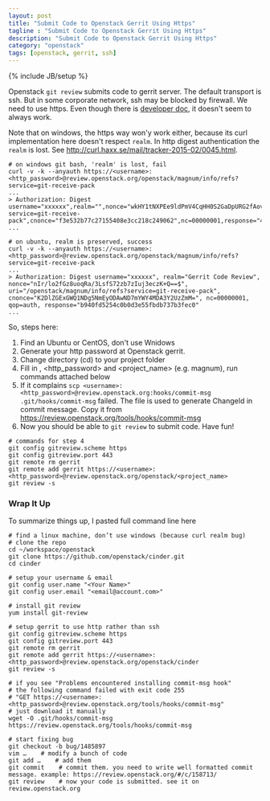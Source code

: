 ```yaml
---
layout: post
title: "Submit Code to Openstack Gerrit Using Https"
tagline : "Submit Code to Openstack Gerrit Using Https"
description: "Submit Code to Openstack Gerrit Using Https"
category: "openstack"
tags: [openstack, gerrit, ssh]
---
```

{% include JB/setup %}

Openstack `git review` submits code to gerrit server. The default transport is ssh. But in some corporate network, ssh may be blocked by firewall. We need to use https. Even though there is [developer doc](http://docs.openstack.org/infra/manual/developers.html), it doesn't seem to always work.

Note that on windows, the https way won'y work either, because its curl implementation here doesn't respect `realm`. In http digest authentication the `realm` is lost. See http://curl.haxx.se/mail/tracker-2015-02/0045.html.

```
# on windows git bash, 'realm' is lost, fail
curl -v -k --anyauth https://<username>:<http_password>@review.openstack.org/openstack/magnum/info/refs?service=git-receive-pack
...
> Authorization: Digest username="xxxxxx",realm="",nonce="wkHY1tNXPEe9ldPmV4CqHH0S2GaDpURG2fAovg==$",uri="/openstack/magnum/info/refs?service=git-receive-pack",cnonce="f3e532b77c27155408e3cc218c249062",nc=00000001,response="4dea580b6f275308621d7864a2ae35c9",qop="auth"
...
 
# on ubuntu, realm is preserved, success
curl -v -k --anyauth https://<username>:<http_password>@review.openstack.org/openstack/magnum/info/refs?service=git-receive-pack
...
> Authorization: Digest username="xxxxxx", realm="Gerrit Code Review", nonce="nIr/lo2fGz8uoqRa/3LsfS72zb7zIuj3eczK+Q==$", uri="/openstack/magnum/info/refs?service=git-receive-pack", cnonce="K2DlZGExGWQ1NDg5NmEyODAwND7mYWY4MDA3Y2UzZmM=", nc=00000001, qop=auth, response="b940fd5254c0b0d3e55fbdb737b3fec0"
...
```
 
So, steps here:
 
  1. Find an Ubuntu or CentOS, don't use Wnidows
  2. Generate your http password at Openstack gerrit.
  3. Change directory (cd)  to your project folder
  4. Fill in <username>, <http_password> and <project_name> (e.g. magnum), run commands attached below
  5. If it complains `scp <username>:<http_password>@review.openstack.org:hooks/commit-msg .git/hooks/commit-msg` failed. The file is used to generate ChangeId in commit message. Copy it from https://review.openstack.org/tools/hooks/commit-msg
  6. Now you should be able to `git review` to submit code. Have fun!

```
# commands for step 4
git config gitreview.scheme https
git config gitreview.port 443
git remote rm gerrit
git remote add gerrit https://<username>:<http_password>@review.openstack.org/openstack/<project_name>
git review -s
```

### Wrap It Up 

To summarize things up, I pasted full command line here
 
```
# find a linux machine, don’t use windows (because curl realm bug)
# clone the repo
cd ~/workspace/openstack
git clone https://github.com/openstack/cinder.git
cd cinder
 
# setup your username & email
git config user.name "<Your Name>"
git config user.email "<email@account.com>"
 
# install git review
yum install git-review
 
# setup gerrit to use http rather than ssh
git config gitreview.scheme https
git config gitreview.port 443
git remote rm gerrit
git remote add gerrit https://<username>:<http_password>@review.openstack.org/openstack/cinder
git review -s
 
# if you see "Problems encountered installing commit-msg hook"
# the following command failed with exit code 255
# "GET https://<username>:<http_password>@review.openstack.org/tools/hooks/commit-msg"
# just download it manually
wget -O .git/hooks/commit-msg https://review.openstack.org/tools/hooks/commit-msg
 
# start fixing bug
git checkout -b bug/1485897
vim …    # modify a bunch of code
git add …    # add them
git commit    # commit them. you need to write well formatted commit message. example: https://review.openstack.org/#/c/158713/
git review    # now your code is submitted. see it on review.openstack.org
```